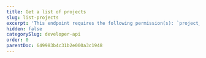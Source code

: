 ```yaml
---
title: Get a list of projects
slug: list-projects
excerpt: 'This endpoint requires the following permission(s): `project_configuration:projects:read`.'
hidden: false
categorySlug: developer-api
order: 0
parentDoc: 649983b4c31b2e000a3c1948
---
```

